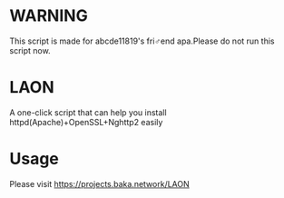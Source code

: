 # WARNING
This script is made for abcde11819's fri♂end apa.Please do not run this script now.
# LAON
A one-click script that can help you install httpd(Apache)+OpenSSL+Nghttp2 easily
# Usage
Please visit https://projects.baka.network/LAON
